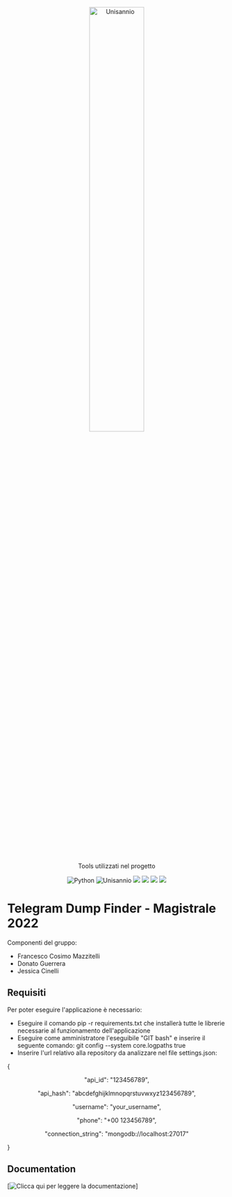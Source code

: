 <p align= "center">
<img src="https://www.unisannio.it/sites/default/files/emblema.png.pagespeed.ce.L9uvAVRynq.png" alt="Unisannio" width= 50%>
</p>
<p align="center">
    Tools utilizzati nel progetto
</p>
<p align="center">
    <img src="https://img.shields.io/badge/Python-v3-blue" alt="Python">
    <img src="https://img.shields.io/badge/Unisannio-Evoluzione%20e%20qualità%20del%20Software-blue" alt="Unisannio">
    <img src = "https://img.shields.io/badge/gitpython-blue">
    <img src = "https://img.shields.io/badge/git-blue">
    <img src = "https://img.shields.io/badge/pandas-blue">
    <img src = "https://img.shields.io/badge/ck%20tools-blue">


# Telegram Dump Finder - Magistrale 2022

Componenti del gruppo:
- Francesco Cosimo Mazzitelli
- Donato Guerrera
- Jessica Cinelli

## Requisiti
Per poter eseguire l'applicazione è necessario:
- Eseguire il comando pip -r requirements.txt che installerà tutte le librerie necessarie al funzionamento dell'applicazione
- Eseguire come amministratore l'eseguibile "GIT bash" e inserire il seguente comando: git config --system core.logpaths true 
- Inserire l'url relativo alla repository da analizzare nel file settings.json:
<p align=left> { </p>
<p align=center>  "api_id": "123456789", </p>
<p align=center>  "api_hash": "abcdefghijklmnopqrstuvwxyz123456789", </p>
<p align=center>  "username": "your_username", </p>
<p align=center>  "phone": "+00 123456789", </p>
<p align=center>  "connection_string": "mongodb://localhost:27017" </p>
<p align=left> } </p>


## Documentation
[![Clicca qui per leggere la documentazione]([https://ibb.co/LtjLf27](https://htmlpreview.github.io/?https://github.com/FrancescoMazzitelli/TelegramDumpFinder/blob/main/html/TelegramDumpFinder/index.html))]

